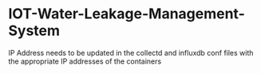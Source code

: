 # IOT-Water-Leakage-Management-System

IP Address needs to be updated in the collectd and influxdb conf files with the appropriate IP addresses of the containers
